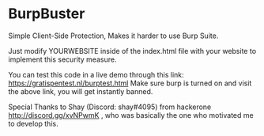 # BurpBuster
Simple Client-Side Protection, Makes it harder to use Burp Suite.

Just modify YOURWEBSITE inside of the index.html file with your website to implement this security measure.


You can test this code in a live demo through this link: https://gratispentest.nl/burptest.html
Make sure burp is turned on and visit the above link, you will get instantly banned.



Special Thanks to Shay (Discord: shay#4095) from hackerone  http://discord.gg/xvNPwmK  , who was basically the one who motivated me to develop this.
